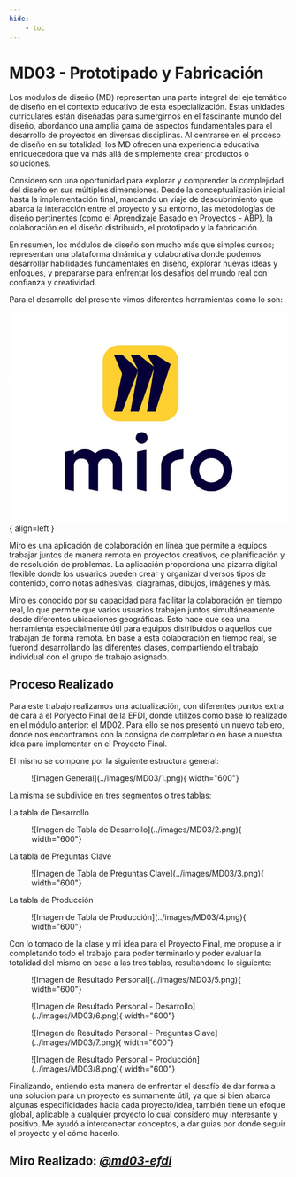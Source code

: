 ```yaml
---
hide:
    - toc
---
```


# MD03 - Prototipado y Fabricación

Los módulos de diseño (MD) representan una parte integral del eje temático de diseño en el contexto educativo de esta especialización. Estas unidades curriculares están diseñadas para sumergirnos en el fascinante mundo del diseño, abordando una amplia gama de aspectos fundamentales para el desarrollo de proyectos en diversas disciplinas. Al centrarse en el proceso de diseño en su totalidad, los MD ofrecen una experiencia educativa enriquecedora que va más allá de simplemente crear productos o soluciones.

Considero son una oportunidad para explorar y comprender la complejidad del diseño en sus múltiples dimensiones. Desde la conceptualización inicial hasta la implementación final, marcando un viaje de descubrimiento que abarca la interacción entre el proyecto y su entorno, las metodologías de diseño pertinentes (como el Aprendizaje Basado en Proyectos - ABP), la colaboración en el diseño distribuido, el prototipado y la fabricación.

En resumen, los módulos de diseño son mucho más que simples cursos; representan una plataforma dinámica y colaborativa donde podemos desarrollar habilidades fundamentales en diseño, explorar nuevas ideas y enfoques, y prepararse para enfrentar los desafíos del mundo real con confianza y creatividad.

Para el desarrollo del presente vimos diferentes herramientas como lo son: 

![Imagen de MIRO](../images/MD01/miro.png#md01){ align=left }

Miro es una aplicación de colaboración en línea que permite a equipos trabajar juntos de manera remota en proyectos creativos, de planificación y de resolución de problemas. La aplicación proporciona una pizarra digital flexible donde los usuarios pueden crear y organizar diversos tipos de contenido, como notas adhesivas, diagramas, dibujos, imágenes y más.

Miro es conocido por su capacidad para facilitar la colaboración en tiempo real, lo que permite que varios usuarios trabajen juntos simultáneamente desde diferentes ubicaciones geográficas. Esto hace que sea una herramienta especialmente útil para equipos distribuidos o aquellos que trabajan de forma remota. En base a esta colaboración en tiempo real, se fuerond desarrollando las diferentes clases, compartiendo el trabajo individual con el grupo de trabajo asignado.


## Proceso Realizado

Para este trabajo realizamos una actualización, con diferentes puntos extra de cara a el Poryecto Final de la EFDI, donde utilizos como base lo realizado en el módulo anterior: el MD02.
Para ello se nos presentó un nuevo tablero, donde nos encontramos con la consigna de completarlo en base a nuestra idea para implementar en el Proyecto Final.

El mismo se compone por la siguiente estructura general:

<figure markdown="span">
  ![Imagen General](../images/MD03/1.png){ width="600"}
</figure>

La misma se subdivide en tres segmentos o tres tablas:

La tabla de Desarrollo

<figure markdown="span">
  ![Imagen de Tabla de Desarrollo](../images/MD03/2.png){ width="600"}
</figure>

La tabla de Preguntas Clave

<figure markdown="span">
  ![Imagen de Tabla de Preguntas Clave](../images/MD03/3.png){ width="600"}
</figure>

La tabla de Producción

<figure markdown="span">
  ![Imagen de Tabla de Producción](../images/MD03/4.png){ width="600"}
</figure>

Con lo tomado de la clase y mi idea para el Proyecto Final, me propuse a ir completando todo el trabajo para poder terminarlo y poder evaluar la totalidad del mismo en base a las tres tablas, resultandome lo siguiente:

<figure markdown="span">
  ![Imagen de Resultado Personal](../images/MD03/5.png){ width="600"}
</figure>

<figure markdown="span">
  ![Imagen de Resultado Personal - Desarrollo](../images/MD03/6.png){ width="600"}
</figure>

<figure markdown="span">
  ![Imagen de Resultado Personal - Preguntas Clave](../images/MD03/7.png){ width="600"}
</figure>

<figure markdown="span">
  ![Imagen de Resultado Personal - Producción](../images/MD03/8.png){ width="600"}
</figure>

Finalizando, entiendo esta manera de enfrentar el desafío de dar forma a una solución para un proyecto es sumamente útil, ya que si bien abarca algunas especificidades hacia cada proyecto/idea, también tiene un efoque global, aplicable a cualquier proyecto lo cual considero muy interesante y positivo.
Me ayudó a interconectar conceptos, a dar guias por donde seguir el proyecto y el cómo hacerlo.

## Miro Realizado: *[@md03-efdi](https://miro.com/app/board/uXjVKlm1tIk=/)*
